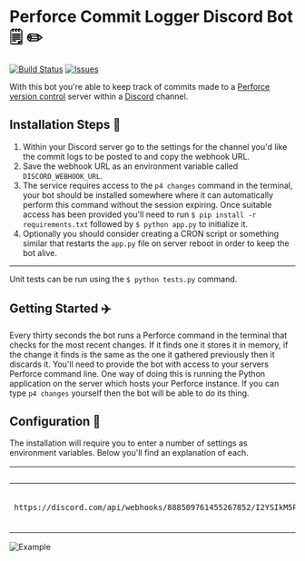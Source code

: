 # Perforce Commit Logger Discord Bot 🗒️ ✏️

[![Build Status](https://travis-ci.org/JamesIves/perforce-commit-discord-bot.svg?branch=master)](https://travis-ci.org/JamesIves/perforce-commit-discord-bot) [![Issues](https://img.shields.io/github/issues/JamesIves/perforce-commit-discord-bot.svg)](https://github.com/JamesIves/perforce-commit-discord-bot/issues)

With this bot you're able to keep track of commits made to a [Perforce version control](https://www.perforce.com/) server within a [Discord](https://discordapp.com/) channel. 

## Installation Steps 💽

1. Within your Discord server go to the settings for the channel you'd like the commit logs to be posted to and copy the webhook URL.
2. Save the webhook URL as an environment variable called `DISCORD_WEBHOOK_URL`. 
3. The service requires access to the `p4 changes` command in the terminal, your bot should be installed somewhere where it can automatically perform this command without the session expiring. Once suitable access has been provided you'll need to run `$ pip install -r requirements.txt` followed by `$ python app.py` to initialize it.
4. Optionally you should consider creating a CRON script or something similar that restarts the `app.py` file on server reboot in order to keep the bot alive.

---

Unit tests can be run using the `$ python tests.py` command.

## Getting Started :airplane:

Every thirty seconds the bot runs a Perforce command in the terminal that checks for the most recent changes. If it finds one it stores it in memory, if the change it finds is the same as the one it gathered previously then it discards it. You'll need to provide the bot with access to your servers Perforce command line. One way of doing this is running the Python application on the server which hosts your Perforce instance. If you can type `p4 changes` yourself then the bot will be able to do its thing.

## Configuration 📁

The installation will require you to enter a number of settings as environment variables. Below you'll find an explanation of each.

| Key  | Value Information | Required |
| ------------- | ------------- | ------------- |
| `https://discord.com/api/webhooks/888509761455267852/I2YSIkM5PpINvOGZV4L8qYT6VcFjuI4CIelxjiO9Bh_00GY_VpBdZB_tSYtC1f0L6cIS/github`  | The [https://discord.com/api/webhooks/888509761455267852/I2YSIkM5PpINvOGZV4L8qYT6VcFjuI4CIelxjiO9Bh_00GY_VpBdZB_tSYtC1f0L6cIS](https://support.discordapp.com/hc/en-us/articles/228383668-Intro-to-Webhooks) for the Discord channel you'd like the bot to post its messages to. | **Yes** |


![Example](assets/readme.png)
